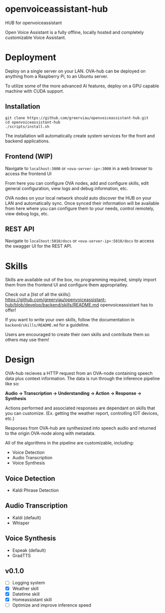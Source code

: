 # openvoiceassistant-hub
HUB for openvoiceassistant

Open Voice Assistant is a fully offline, locally hosted and completely customizable Voice Assistant.

# Deployment
Deploy on a single server on your LAN. OVA-hub can be deployed on anything from a Raspberry Pi, to an Ubuntu server.

To utilize some of the more advanced AI features, deploy on a GPU capable machine with CUDA support.

## Installation
```
git clone https://github.com/greerviau/openvoiceassistant-hub.git
cd openvoiceassistant-hub
./scripts/install.sh
```

The installation will automatically create system services for the front and backend applications.

## Frontend (WIP)
Navigate to ```localhost:3000``` or ```<ova-server-ip>:3000``` in a web browser to access the frontend UI

From here you can configure OVA nodes, add and configure skills, edit general configuration, view logs and debug information, etc.

OVA nodes on your local network should auto discover the HUB on your LAN and automatically sync. Once synced their information will be available from here where you can configure them to your needs, control remotely, view debug logs, etc.

## REST API
Navigate to ```localhost:5010/docs``` or ```<ova-server-ip>:5010/docs``` to access the swagger UI for the REST API.

# Skills
Skills are available out of the box, no programming required, simply import them from the frontend UI and configure them appropriatley.

Check out a [list of all the skills]: https://github.com/greerviau/openvoiceassistant-hub/blob/develop/backend/skills/README.md openvoiceassistant has to offer!

If you want to write your own skills, follow the documentation in ```backend/skills/README.md``` for a guideline. 

Users are encouraged to create their own skills and contribute them so others may use them!

# Design
OVA-hub recieves a HTTP request from an OVA-node containing speech data plus context information. The data is run through the inference pipeline like so:

**Audio -> Transcription -> Understanding -> Action -> Response -> Synthesis**

Actions performed and associated responses are dependant on skills that you can customize. (Ex. getting the weather report, controlling IOT devices, etc.)

Responses from OVA-hub are synthesized into speech audio and returned to the origin OVA-node along with metadata.

All of the algorithms in the pipeline are customizable, including:
* Voice Detection
* Audio Transcription
* Voice Synthesis

## Voice Detection
* Kaldi Phrase Detection

## Audio Transcription
* Kaldi (default)
* Whisper

## Voice Synthesis
* Espeak (default)
* GradTTS

## v0.1.0
- [ ] Logging system
- [x] Weather skill
- [x] Datetime skill
- [x] Homeassistant skill
- [ ] Optimize and improve inference speed
